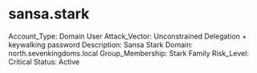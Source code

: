 # sansa.stark

Account_Type: Domain User
Attack_Vector: Unconstrained Delegation + keywalking password
Description: Sansa Stark
Domain: north.sevenkingdoms.local
Group_Membership: Stark Family
Risk_Level: Critical
Status: Active